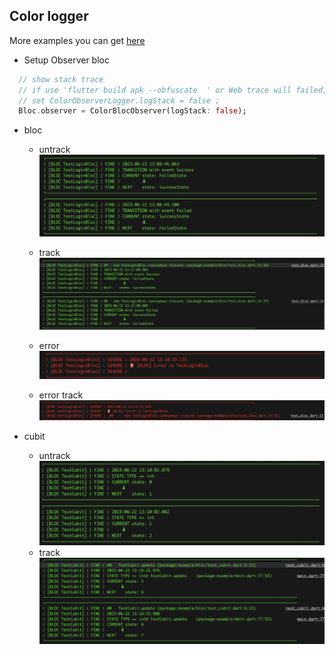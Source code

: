 ## Color logger 

More examples you can get [here](https://github.com/Frezyx/talker/blob/master/packages/talker/example/talker_example.dart)

* Setup Observer bloc
``` dart
  // show stack trace
  // if use 'flutter build apk --obfuscate  ' or Web trace will failed, 
  // set ColorObserverLogger.logStack = false ;
  Bloc.observer = ColorBlocObserver(logStack: false);

```


* bloc 

    * untrack
        <img src="https://github.com/jack-fan1991/flutter_color_observer_logger/blob/main/assets/bloc.png?raw=true">
    * track
        <img src="https://github.com/jack-fan1991/flutter_color_observer_logger/blob/main/assets/bloc_track.png?raw=true">
        
    * error
        <img src="https://github.com/jack-fan1991/flutter_color_observer_logger/blob/main/assets/bloc_error.png?raw=true">
    * error track
        <img src="https://github.com/jack-fan1991/flutter_color_observer_logger/blob/main/assets/bloc_error_track.png?raw=true">

* cubit
    * untrack
        <img src="https://github.com/jack-fan1991/flutter_color_observer_logger/blob/main/assets/cubit.png?raw=true">
    * track
        <img src="https://github.com/jack-fan1991/flutter_color_observer_logger/blob/main/assets/cubit_track.png?raw=true">

  